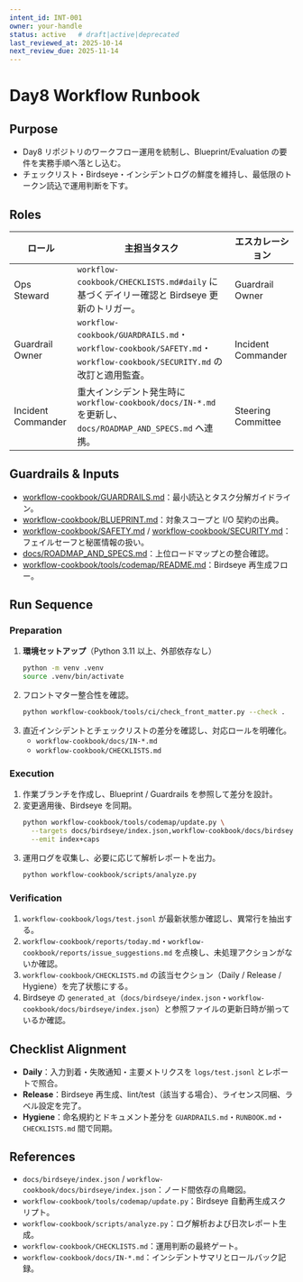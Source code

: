 ```yaml
---
intent_id: INT-001
owner: your-handle
status: active   # draft|active|deprecated
last_reviewed_at: 2025-10-14
next_review_due: 2025-11-14
---
```


# Day8 Workflow Runbook

## Purpose

- Day8 リポジトリのワークフロー運用を統制し、Blueprint/Evaluation の要件を実務手順へ落とし込む。
- チェックリスト・Birdseye・インシデントログの鮮度を維持し、最低限のトークン読込で運用判断を下す。

## Roles

| ロール | 主担当タスク | エスカレーション |
| --- | --- | --- |
| Ops Steward | `workflow-cookbook/CHECKLISTS.md#daily` に基づくデイリー確認と Birdseye 更新のトリガー。 | Guardrail Owner |
| Guardrail Owner | `workflow-cookbook/GUARDRAILS.md`・`workflow-cookbook/SAFETY.md`・`workflow-cookbook/SECURITY.md` の改訂と適用監査。 | Incident Commander |
| Incident Commander | 重大インシデント発生時に `workflow-cookbook/docs/IN-*.md` を更新し、`docs/ROADMAP_AND_SPECS.md` へ連携。 | Steering Committee |

## Guardrails & Inputs

- [workflow-cookbook/GUARDRAILS.md](GUARDRAILS.md)：最小読込とタスク分解ガイドライン。
- [workflow-cookbook/BLUEPRINT.md](BLUEPRINT.md)：対象スコープと I/O 契約の出典。
- [workflow-cookbook/SAFETY.md](SAFETY.md) / [workflow-cookbook/SECURITY.md](SECURITY.md)：フェイルセーフと秘匿情報の扱い。
- [docs/ROADMAP_AND_SPECS.md](../docs/ROADMAP_AND_SPECS.md)：上位ロードマップとの整合確認。
- [workflow-cookbook/tools/codemap/README.md](tools/codemap/README.md)：Birdseye 再生成フロー。

## Run Sequence

### Preparation

1. **環境セットアップ**（Python 3.11 以上、外部依存なし）
   ```bash
   python -m venv .venv
   source .venv/bin/activate
   ```
2. フロントマター整合性を確認。
   ```bash
   python workflow-cookbook/tools/ci/check_front_matter.py --check .
   ```
3. 直近インシデントとチェックリストの差分を確認し、対応ロールを明確化。
   - `workflow-cookbook/docs/IN-*.md`
   - `workflow-cookbook/CHECKLISTS.md`

### Execution

1. 作業ブランチを作成し、Blueprint / Guardrails を参照して差分を設計。
2. 変更適用後、Birdseye を同期。
   ```bash
   python workflow-cookbook/tools/codemap/update.py \
     --targets docs/birdseye/index.json,workflow-cookbook/docs/birdseye/index.json \
     --emit index+caps
   ```
3. 運用ログを収集し、必要に応じて解析レポートを出力。
   ```bash
   python workflow-cookbook/scripts/analyze.py
   ```

### Verification

1. `workflow-cookbook/logs/test.jsonl` が最新状態か確認し、異常行を抽出する。
2. `workflow-cookbook/reports/today.md`・`workflow-cookbook/reports/issue_suggestions.md` を点検し、未処理アクションがないか確認。
3. `workflow-cookbook/CHECKLISTS.md` の該当セクション（Daily / Release / Hygiene）を完了状態にする。
4. Birdseye の `generated_at`（`docs/birdseye/index.json`・`workflow-cookbook/docs/birdseye/index.json`）と参照ファイルの更新日時が揃っているか確認。

## Checklist Alignment

- **Daily**：入力到着・失敗通知・主要メトリクスを `logs/test.jsonl` とレポートで照合。
- **Release**：Birdseye 再生成、lint/test（該当する場合）、ライセンス同梱、ラベル設定を完了。
- **Hygiene**：命名規約とドキュメント差分を `GUARDRAILS.md`・`RUNBOOK.md`・`CHECKLISTS.md` 間で同期。

## References

- `docs/birdseye/index.json` / `workflow-cookbook/docs/birdseye/index.json`：ノード間依存の鳥瞰図。
- `workflow-cookbook/tools/codemap/update.py`：Birdseye 自動再生成スクリプト。
- `workflow-cookbook/scripts/analyze.py`：ログ解析および日次レポート生成。
- `workflow-cookbook/CHECKLISTS.md`：運用判断の最終ゲート。
- `workflow-cookbook/docs/IN-*.md`：インシデントサマリとロールバック記録。
